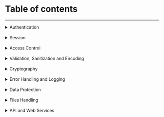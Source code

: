 # Table of contents

<hr>

<details>
<summary>Authentication</summary>
<br>

**Login**
- [Improper Authentication](vuln/improper_authentication.md)
- Improper Restriction of Excessive Authentication Attempts

**Change Password**
- [Unverified Password Change](vuln/unverified_password_change.md)

**Forget Password**
- Verify password credential recovery does not reveal the current 
password in any way.

</details>

<br>

<details>
<summary>Session</summary>

- Cleartext Transmission of Session Token
- [Session Fixation](vuln/session_fixation.md)
- Insufficient Session Expiration
- [Sensitive Cookie in HTTPS Session Without 'Secure' Attribute](vuln/sensitive_cookie_without_secure_attribute.md)
- [Use of Hard-coded Password/Credentials](vuln/Use_of_Hardcoded_Password.md)

</details>

<br>

<details>
<summary>Access Control</summary>

- [IDOR](vuln/idor.md)
- [Cross-Site Request Forgery (CSRF)](vuln/CSRF.md)
- [Missing Authorization](vuln/Missing_authorization.md)
- [Incorrect Authorization](vuln/Incorrect_authorization.md)

</details>

<br>

<details>
<summary>Validation, Sanitization and Encoding</summary>
<br>

**Input Validation**
- Mass Assignment
- Open Redirect

**Sanitization and Sandboxing**
- Improper Encoding or Escaping of Output
- Eval Injection
- Code Injection
- [SSRF](vuln/ssrf.md)

**Output Encoding and Injection**
- [XSS](vuln/XSS.md)
- [SQL Injection](vuln/SQL_Injection.md)
- OS Command Injection
- LFI - RFI
- XPath Injection

**Deserialization**
- [Deserialization of Untrusted Data](vuln/deserialization_of_untrusted_data.md)
- XXE
- Eval Injection
</details>

<br>

<details>
<summary>Cryptography</summary>

- [Broken or Risky Crypto Algorithm](vuln/Broken_or_risky_crypto.md)
- [Use of Hard-coded Password/Credentials](vuln/Use_of_Hardcoded_Password.md)
</details>

<br>

<details>
<summary>Error Handling and Logging</summary>

- [Sensitive Information into Log File](vuln/sensitivity_information_into_log_file.md)
- [Improper Output Neutralization for Logs](vuln/improper_output_neutralization.md)
- [Insufficient Logging](vuln/insufficient_logging.md)
- [Generation of Error Message Containing Sensitive Information](vuln/generation_of_error_message_containing_sensitive_information.md)
- [Exposure of sensitive information](vuln/Exposure_Of_Sensitive_Information.md)

</details>

<br>

<details>
<summary>Data Protection</summary>

- Use of Web Browser Cache Containing Sensitive Information
- Insecure Storage of Sensitive Information
- Cleartext Transmission of Sensitive Information
</details>

<br>

<details>
<summary>Files Handling</summary>

- Data Amplification
- Unrestricted Upload of File with Dangerous Type
- [Inclusion of Functionality from Untrusted Control Sphere](vuln/inclusion_of_functionality_from_untrusted_control_sphere.md)
- [Path Traversal](vuln/Path_Traversal.md)
- [External Control of File Name or Path](vuln/external_control_of_file_name.md)
- LFI
- RFI
- OS Command Injection
- SSRF
</details>

<br>

<details>
<summary>API and Web Services</summary>

- Improper Encoding or Escaping of Output
- Use of GET Request Method With Sensitive Query Strings
- Trusting HTTP Permission Methods on the Server Side
- [CSRF](vuln/csrf.md)
</details>

